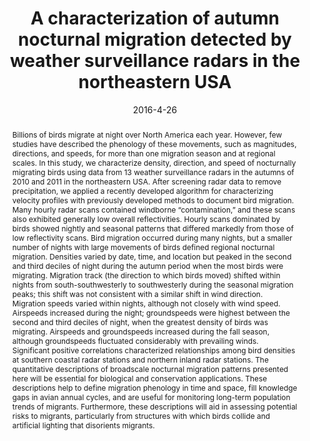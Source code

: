 ---
title: "A characterization of autumn nocturnal migration detected by weather surveillance radars in the northeastern USA"
collection: publications
permalink: /publication/2016-04-26-radar-migration
abstract: 'Billions of birds migrate at night over North America each year. However, few studies have described the phenology of these movements, such as magnitudes, directions, and speeds, for more than one migration season and at regional scales. In this study, we characterize density, direction, and speed of nocturnally migrating birds using data from 13 weather surveillance radars in the autumns of 2010 and 2011 in the northeastern USA. After screening radar data to remove precipitation, we applied a recently developed algorithm for characterizing velocity profiles with previously developed methods to document bird migration. Many hourly radar scans contained windborne “contamination,” and these scans also exhibited generally low overall reflectivities. Hourly scans dominated by birds showed nightly and seasonal patterns that differed markedly from those of low reflectivity scans. Bird migration occurred during many nights, but a smaller number of nights with large movements of birds defined regional nocturnal migration. Densities varied by date, time, and location but peaked in the second and third deciles of night during the autumn period when the most birds were migrating. Migration track (the direction to which birds moved) shifted within nights from south-southwesterly to southwesterly during the seasonal migration peaks; this shift was not consistent with a similar shift in wind direction. Migration speeds varied within nights, although not closely with wind speed. Airspeeds increased during the night; groundspeeds were highest between the second and third deciles of night, when the greatest density of birds was migrating. Airspeeds and groundspeeds increased during the fall season, although groundspeeds fluctuated considerably with prevailing winds. Significant positive correlations characterized relationships among bird densities at southern coastal radar stations and northern inland radar stations. The quantitative descriptions of broadscale nocturnal migration patterns presented here will be essential for biological and conservation applications. These descriptions help to define migration phenology in time and space, fill knowledge gaps in avian annual cycles, and are useful for monitoring long-term population trends of migrants. Furthermore, these descriptions will aid in assessing potential risks to migrants, particularly from structures with which birds collide and artificial lighting that disorients migrants.'
date: 2016-4-26
venue: 'Ecological Applications'
paperurl: 'http://dx.doi.org/10.1890/15-0023'
citation: 'Andrew Farnsworth, Benjamin Mark Van Doren, Wesley M. Hochachka, Daniel Sheldon, Kevin Winner, Jed Irvine, Jeffrey Geevarghese, and Steve Kelling. A characterization of autumn nocturnal migration detected by weather surveillance radars in the northeastern US. <i>Ecological Applications</i>, 26(3):752–770, 2016'
displaycitation: 'A characterization of autumn nocturnal migration detected by weather surveillance radars in the northeastern US by Andrew Farnsworth, Benjamin Mark Van Doren, Wesley M. Hochachka, Daniel Sheldon, Kevin Winner, Jed Irvine, Jeffrey Geevarghese, and Steve Kelling. <i>Ecological Applications</i>, 26(3):752–770, 2016.'
displaycitationminustitle: ' by Andrew Farnsworth, Benjamin Mark Van Doren, Wesley M. Hochachka, Daniel Sheldon, Kevin Winner, Jed Irvine, Jeffrey Geevarghese, and Steve Kelling. <i>Ecological Applications</i>, 26(3):752–770, 2016.'
---